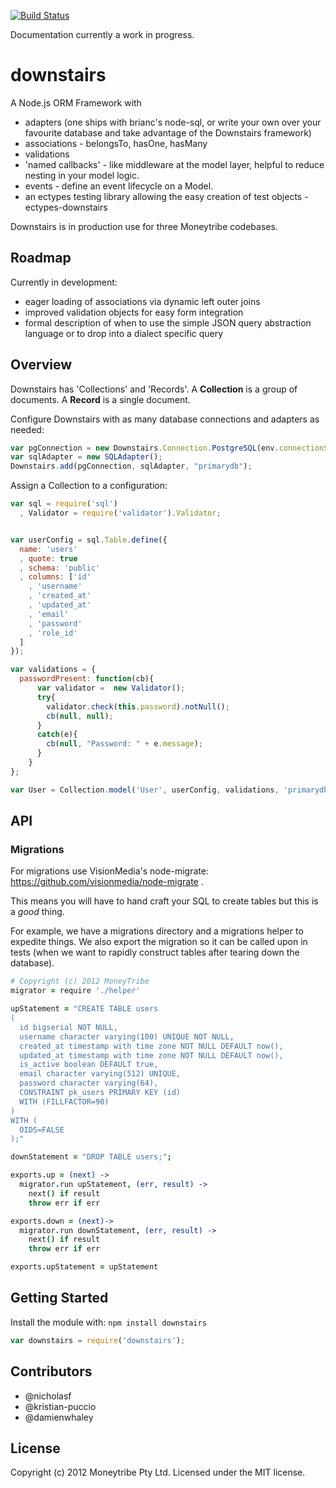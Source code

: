 [![Build Status](https://secure.travis-ci.org/moneytribeaustralia/downstairs.js.png)](http://travis-ci.org/moneytribeaustralia/downstairs.js)

Documentation currently a work in progress. 

# downstairs

A Node.js ORM Framework with 

  * adapters (one ships with brianc's node-sql, or write your own over your favourite database and take advantage of the Downstairs framework)
  * associations - belongsTo, hasOne, hasMany
  * validations
  * 'named callbacks' - like middleware at the model layer, helpful to reduce nesting in your model logic.
  * events - define an event lifecycle on a Model.
  * an ectypes testing library allowing the easy creation of test objects - ectypes-downstairs

Downstairs is in production use for three Moneytribe codebases.

## Roadmap

Currently in development:

* eager loading of associations via dynamic left outer joins
* improved validation objects for easy form integration
* formal description of when to use the simple JSON query abstraction language or to drop into a dialect specific query 


## Overview

Downstairs has 'Collections' and 'Records'. A **Collection** is a group of documents. A **Record** is a single document.

Configure Downstairs with as many database connections and adapters as needed:

``` javascript
var pgConnection = new Downstairs.Connection.PostgreSQL(env.connectionString);
var sqlAdapter = new SQLAdapter();
Downstairs.add(pgConnection, sqlAdapter, "primarydb");
```

Assign a Collection to a configuration:

``` javascript
var sql = require('sql')
  , Validator = require('validator').Validator;


var userConfig = sql.Table.define({
  name: 'users'
  , quote: true
  , schema: 'public'
  , columns: ['id'
    , 'username'
    , 'created_at'
    , 'updated_at'
    , 'email'
    , 'password'
    , 'role_id'
  ]
});

var validations = {
  passwordPresent: function(cb){
      var validator =  new Validator();
      try{
        validator.check(this.password).notNull();
        cb(null, null);
      }
      catch(e){
        cb(null, "Password: " + e.message);
      }
    }
};

var User = Collection.model('User', userConfig, validations, 'primarydb');
```

## API

### Migrations

For migrations use VisionMedia's node-migrate: https://github.com/visionmedia/node-migrate .

This means you will have to hand craft your SQL to create tables but this is a *good* thing.

For example, we have a migrations directory and a migrations helper to expedite things. We also export the migration so it can be called upon in tests (when we want to rapidly construct tables after tearing down the database).

``` coffeescript
# Copyright (c) 2012 MoneyTribe
migrator = require './helper'

upStatement = "CREATE TABLE users
(
  id bigserial NOT NULL,
  username character varying(100) UNIQUE NOT NULL,
  created_at timestamp with time zone NOT NULL DEFAULT now(),
  updated_at timestamp with time zone NOT NULL DEFAULT now(),
  is_active boolean DEFAULT true,
  email character varying(512) UNIQUE,
  password character varying(64),
  CONSTRAINT pk_users PRIMARY KEY (id)
  WITH (FILLFACTOR=90)
)
WITH (
  OIDS=FALSE
);"

downStatement = "DROP TABLE users;";

exports.up = (next) ->
  migrator.run upStatement, (err, result) ->
    next() if result
    throw err if err

exports.down = (next)->
  migrator.run downStatement, (err, result) ->
    next() if result
    throw err if err

exports.upStatement = upStatement
```

## Getting Started

Install the module with: `npm install downstairs`

``` javascript
var downstairs = require('downstairs');
```

## Contributors

  * @nicholasf
  * @kristian-puccio
  * @damienwhaley

## License
Copyright (c) 2012 Moneytribe Pty Ltd.
Licensed under the MIT license.

